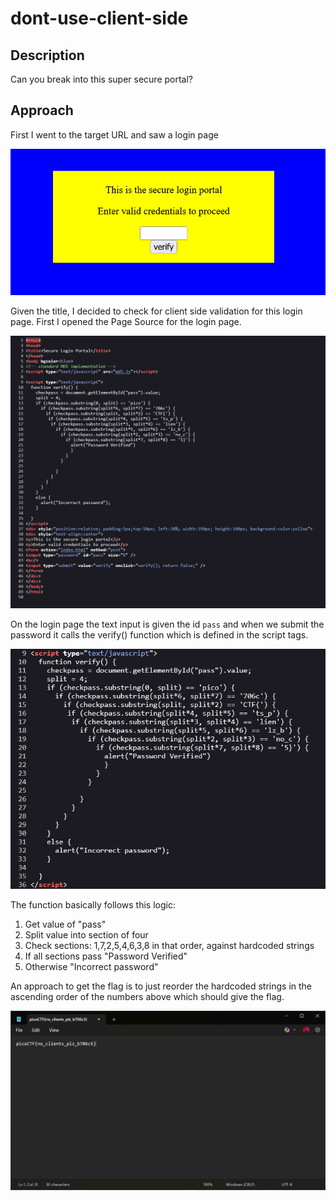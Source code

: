 # dont-use-client-side

## Description

Can you break into this super secure portal?

## Approach

First I went to the target URL and saw a login page

![Login Page](images/landing.png)

Given the title, I decided to check for client side validation for this login page. First I opened the Page Source for the login page.

![Page Source](images/source.png)

On the login page the text input is given the id `pass` and when we submit the password it calls the verify() function which is defined in the script tags.

![Verify](images/verify.png)

The function basically follows this logic:

1. Get value of "pass"
2. Split value into section of four
3. Check sections: 1,7,2,5,4,6,3,8 in that order, against hardcoded strings
4. If all sections pass "Password Verified"
5. Otherwise "Incorrect password"

An approach to get the flag is to just reorder the hardcoded strings in the ascending order of the numbers above which should give the flag.

![Flag](images/flag.png)
